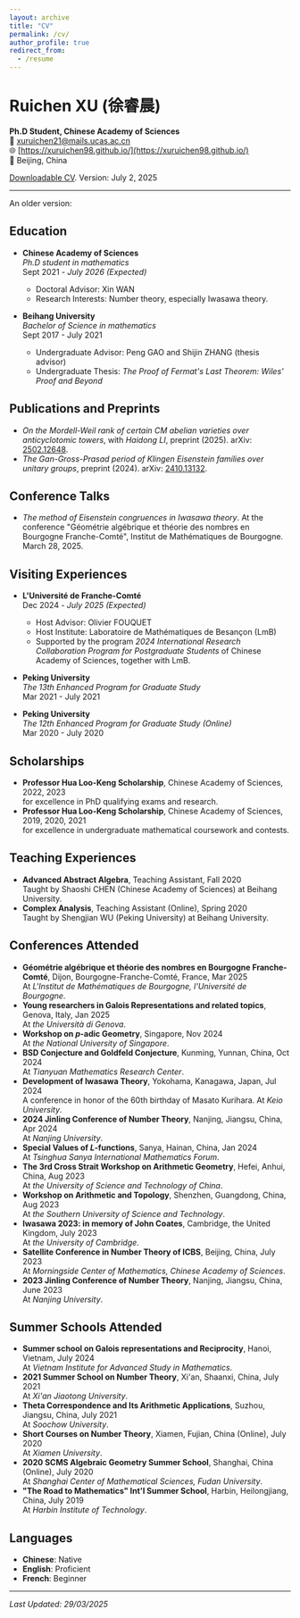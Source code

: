 ```yaml
---
layout: archive
title: "CV"
permalink: /cv/
author_profile: true
redirect_from:
  - /resume
---
```


# Ruichen XU (徐睿晨)
**Ph.D Student, Chinese Academy of Sciences**  
📧 [xuruichen21@mails.ucas.ac.cn](mailto:xuruichen21@mails.ucas.ac.cn)  
🌐 [https://xuruichen98.github.io/](https://xuruichen98.github.io/)  
📍 Beijing, China

[Downloadable CV](/files/CV20250702.pdf). Version: July 2, 2025

---
An older version:

## Education
- **Chinese Academy of Sciences**  
  *Ph.D student in mathematics*  
  Sept 2021 - *July 2026 (Expected)*  
  - Doctoral Advisor: Xin WAN
  - Research Interests: Number theory, especially Iwasawa theory.

- **Beihang University**  
  *Bachelor of Science in mathematics*  
  Sept 2017 - July 2021  
  - Undergraduate Advisor: Peng GAO and Shijin ZHANG (thesis advisor)
  - Undergraduate Thesis: *The Proof of Fermat's Last Theorem: Wiles' Proof and Beyond*

## Publications and Preprints
- *On the Mordell-Weil rank of certain CM abelian varieties over anticyclotomic towers*, with *Haidong LI*, preprint (2025). arXiv: [2502.12648](https://arxiv.org/abs/2502.12648).
- *The Gan-Gross-Prasad period of Klingen Eisenstein families over unitary groups*, preprint (2024). arXiv: [2410.13132](https://arxiv.org/abs/2410.13132).

## Conference Talks
- *The method of Eisenstein congruences in Iwasawa theory*. At the conference "Géométrie algébrique et théorie des nombres en Bourgogne Franche-Comté", Institut de Mathématiques de Bourgogne. March 28, 2025.

## Visiting Experiences
- **L'Université de Franche-Comté**  
  Dec 2024 - *July 2025 (Expected)*  
  - Host Advisor: Olivier FOUQUET
  - Host Institute: Laboratoire de Mathématiques de Besançon (LmB)
  - Supported by the program *2024 International Research Collaboration Program for Postgraduate Students* of Chinese Academy of Sciences, together with LmB.

- **Peking University**  
  *The 13th Enhanced Program for Graduate Study*  
  Mar 2021 - July 2021

- **Peking University**  
  *The 12th Enhanced Program for Graduate Study (Online)*  
  Mar 2020 - July 2020

## Scholarships
- **Professor Hua Loo-Keng Scholarship**, Chinese Academy of Sciences, 2022, 2023  
  for excellence in PhD qualifying exams and research.
- **Professor Hua Loo-Keng Scholarship**, Chinese Academy of Sciences, 2019, 2020, 2021  
  for excellence in undergraduate mathematical coursework and contests.

## Teaching Experiences
- **Advanced Abstract Algebra**, Teaching Assistant, Fall 2020  
  Taught by Shaoshi CHEN (Chinese Academy of Sciences) at Beihang University.
- **Complex Analysis**, Teaching Assistant (Online), Spring 2020  
  Taught by Shengjian WU (Peking University) at Beihang University.

## Conferences Attended
- **Géométrie algébrique et théorie des nombres en Bourgogne Franche-Comté**, Dijon, Bourgogne-Franche-Comté, France, Mar 2025  
  At *L'Institut de Mathématiques de Bourgogne, l'Université de Bourgogne*.
- **Young researchers in Galois Representations and related topics**, Genova, Italy, Jan 2025  
  At *the Università di Genova*.
- **Workshop on $p$-adic Geometry**, Singapore, Nov 2024  
  At *the National University of Singapore*.
- **BSD Conjecture and Goldfeld Conjecture**, Kunming, Yunnan, China, Oct 2024  
  At *Tianyuan Mathematics Research Center*.
- **Development of Iwasawa Theory**, Yokohama, Kanagawa, Japan, Jul 2024  
  A conference in honor of the 60th birthday of Masato Kurihara. At *Keio University*.
- **2024 Jinling Conference of Number Theory**, Nanjing, Jiangsu, China, Apr 2024  
  At *Nanjing University*.
- **Special Values of $L$-functions**, Sanya, Hainan, China, Jan 2024  
  At *Tsinghua Sanya International Mathematics Forum*.
- **The 3rd Cross Strait Workshop on Arithmetic Geometry**, Hefei, Anhui, China, Aug 2023  
  At *the University of Science and Technology of China*.
- **Workshop on Arithmetic and Topology**, Shenzhen, Guangdong, China, Aug 2023  
  At *the Southern University of Science and Technology*.
- **Iwasawa 2023: in memory of John Coates**, Cambridge, the United Kingdom, July 2023  
  At *the University of Cambridge*.
- **Satellite Conference in Number Theory of ICBS**, Beijing, China, July 2023  
  At *Morningside Center of Mathematics, Chinese Academy of Sciences*.
- **2023 Jinling Conference of Number Theory**, Nanjing, Jiangsu, China, June 2023  
  At *Nanjing University*.

## Summer Schools Attended
- **Summer school on Galois representations and Reciprocity**, Hanoi, Vietnam, July 2024  
  At *Vietnam Institute for Advanced Study in Mathematics*.
- **2021 Summer School on Number Theory**, Xi'an, Shaanxi, China, July 2021  
  At *Xi'an Jiaotong University*.
- **Theta Correspondence and Its Arithmetic Applications**, Suzhou, Jiangsu, China, July 2021  
  At *Soochow University*.
- **Short Courses on Number Theory**, Xiamen, Fujian, China (Online), July 2020  
  At *Xiamen University*.
- **2020 SCMS Algebraic Geometry Summer School**, Shanghai, China (Online), July 2020  
  At *Shanghai Center of Mathematical Sciences, Fudan University*.
- **"The Road to Mathematics" Int'l Summer School**, Harbin, Heilongjiang, China, July 2019  
  At *Harbin Institute of Technology*.

## Languages
- **Chinese**: Native
- **English**: Proficient
- **French**: Beginner

---

_Last Updated: 29/03/2025_
